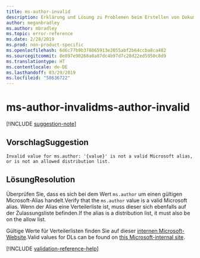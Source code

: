 ```yaml
---
title: ms-author-invalid
description: Erklärung und Lösung zu Problemen beim Erstellen von Dokumentationsartikeln – ms-author-invalid
author: meganbradley
ms.author: mbradley
ms.topic: error-reference
ms.date: 2/28/2019
ms.prod: non-product-specific
ms.openlocfilehash: 6d6c77b9b378865913e2055abf2b64ccba8ca482
ms.sourcegitcommit: 8e897e90268a8a87dc4b97d7c28d22ed5950c8d9
ms.translationtype: HT
ms.contentlocale: de-DE
ms.lasthandoff: 03/29/2019
ms.locfileid: "58636722"
---
```

# <a name="ms-author-invalid"></a><span data-ttu-id="65a26-103">ms-author-invalid</span><span class="sxs-lookup"><span data-stu-id="65a26-103">ms-author-invalid</span></span>

[!INCLUDE [suggestion-note](includes/suggestion-note.md)]

## <a name="suggestion"></a><span data-ttu-id="65a26-104">Vorschlag</span><span class="sxs-lookup"><span data-stu-id="65a26-104">Suggestion</span></span>

`Invalid value for ms.author: '{value}' is not a valid Microsoft alias, or is not an allowed distribution list.`

## <a name="resolution"></a><span data-ttu-id="65a26-105">Lösung</span><span class="sxs-lookup"><span data-stu-id="65a26-105">Resolution</span></span>

<span data-ttu-id="65a26-106">Überprüfen Sie, dass es sich bei dem Wert `ms.author` um einen gültigen Microsoft-Alias handelt.</span><span class="sxs-lookup"><span data-stu-id="65a26-106">Verify that the `ms.author` value is a valid Microsoft alias.</span></span> <span data-ttu-id="65a26-107">Wenn der Alias eine Verteilerliste ist, muss dieser sich ebenfalls auf der Zulassungsliste befinden.</span><span class="sxs-lookup"><span data-stu-id="65a26-107">If the alias is a distribution list, it must also be on the allow list.</span></span>

<span data-ttu-id="65a26-108">Gültige Werte für Verteilerlisten finden Sie auf dieser [internen Microsoft-Website](https://docsmetadatatool.azurewebsites.net/allowlists).</span><span class="sxs-lookup"><span data-stu-id="65a26-108">Valid values for DLs can be found on [this Microsoft-internal site](https://docsmetadatatool.azurewebsites.net/allowlists).</span></span>

<!--make sure to add this file to your includes folder and verify the path-->
[!INCLUDE [validation-reference-help](includes/validation-reference-help.md)]
